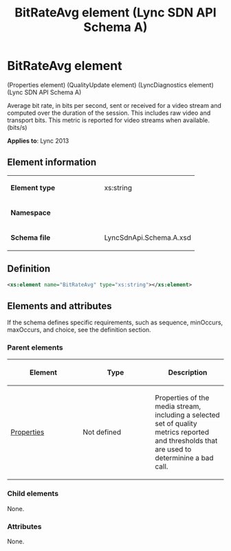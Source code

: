 ﻿---
title: BitRateAvg element (Lync SDN API Schema A)
TOCTitle: BitRateAvg element
ms:assetid: e8dff2ed-d78d-d366-e615-fc3d8059dba6
ms:mtpsurl: https://msdn.microsoft.com/library/Dn454992(v=office.15)
ms:contentKeyID: 57260871
ms.date: 07/24/2014
mtps_version: v=office.15
dev_langs:
- xml
---

# BitRateAvg element 

(Properties element) (QualityUpdate element) (LyncDiagnostics element) (Lync SDN API Schema A)

Average bit rate, in bits per second, sent or received for a video stream and computed over the duration of the session. This includes raw video and transport bits. This metric is reported for video streams when available. (bits/s)


**Applies to**: Lync 2013

## Element information

<table>
<colgroup>
<col style="width: 50%" />
<col style="width: 50%" />
</colgroup>
<tbody>
<tr class="odd">
<td><p><strong>Element type</strong></p></td>
<td><p>xs:string</p></td>
</tr>
<tr class="even">
<td><p><strong>Namespace</strong></p></td>
<td><p></p></td>
</tr>
<tr class="odd">
<td><p><strong>Schema file</strong></p></td>
<td><p>LyncSdnApi.Schema.A.xsd</p></td>
</tr>
</tbody>
</table>


## Definition

```xml
<xs:element name="BitRateAvg" type="xs:string"></xs:element>
```

## Elements and attributes

If the schema defines specific requirements, such as sequence, minOccurs, maxOccurs, and choice, see the definition section.

### Parent elements

<table>
<colgroup>
<col style="width: 33%" />
<col style="width: 33%" />
<col style="width: 33%" />
</colgroup>
<thead>
<tr class="header">
<th><p>Element</p></th>
<th><p>Type</p></th>
<th><p>Description</p></th>
</tr>
</thead>
<tbody>
<tr class="odd">
<td><p><a href="properties-element-qualityupdate-element-sdn-api-schema-a.md">Properties</a></p></td>
<td><p>Not defined</p></td>
<td><p>Properties of the media stream, including a selected set of quality metrics reported and thresholds that are used to determinine a bad call.</p></td>
</tr>
</tbody>
</table>


### Child elements

None.

### Attributes

None.

